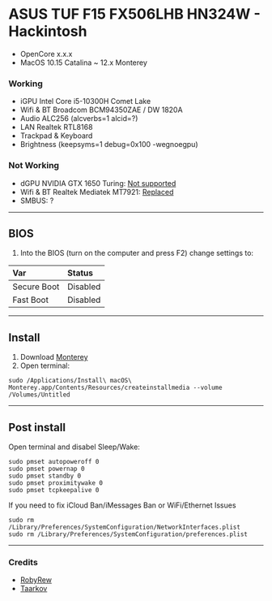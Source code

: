 # ASUS TUF F15 FX506LHB HN324W - Hackintosh

- OpenCore x.x.x
- MacOS 10.15 Catalina ~ 12.x Monterey

### Working
- iGPU Intel Core i5-10300H Comet Lake
- Wifi & BT Broadcom BCM94350ZAE / DW 1820A
- Audio ALC256 (alcverbs=1 alcid=?)
- LAN Realtek RTL8168
- Trackpad & Keyboard
- Brightness (keepsyms=1 debug=0x100 -wegnoegpu)

### Not Working
- dGPU NVIDIA GTX 1650 Turing: [Not supported](https://dortania.github.io/GPU-Buyers-Guide/modern-gpus/nvidia-gpu.html#native-nvidia-gpus)
- Wifi & BT Realtek Mediatek MT7921: [Replaced](https://dortania.github.io/Wireless-Buyers-Guide/unsupported.html#supported-chipsets)
- SMBUS: ?

---

## BIOS
1. Into the BIOS (turn on the computer and press F2) change settings to:
   
| Var   | Status |
|:---|:---|
| Secure Boot | Disabled|
| Fast Boot | Disabled |

---

## Install
1. Download [Monterey](https://apps.apple.com/us/app/macos-monterey/id1576738294?mt=12)
2. Open terminal:
```
sudo /Applications/Install\ macOS\ Monterey.app/Contents/Resources/createinstallmedia --volume /Volumes/Untitled
```
---

## Post install
Open terminal and disabel Sleep/Wake:
```
sudo pmset autopoweroff 0
sudo pmset powernap 0
sudo pmset standby 0
sudo pmset proximitywake 0
sudo pmset tcpkeepalive 0
```
If you need to fix iCloud Ban/iMessages Ban or WiFi/Ethernet Issues
```
sudo rm /Library/Preferences/SystemConfiguration/NetworkInterfaces.plist
sudo rm /Library/Preferences/SystemConfiguration/preferences.plist
```

---

### Credits

- [RobyRew](https://github.com/RobyRew/ASUS-FX506LHB-Hackintosh_OpenCore#post-installation)
- [Taarkov](https://github.com/taarkov/ASUS-TUF-Gaming-F15-FX-506LH-Hackintosh)
